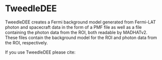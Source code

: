# TweedleDEE

TweedleDEE creates a Fermi background model generated from Fermi-LAT photon and spacecraft data in the form of a PMF file as well as a file containing the photon data from the ROI, both readable by MADHATv2. These files contain the background model for the ROI and photon data from the ROI, respectively. 

If you use TweedleDEE please cite:
